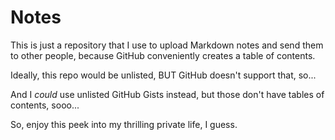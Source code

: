 # Notes

This is just a repository that I use to upload Markdown notes and send them to other people, because GitHub conveniently creates a table of contents.

Ideally, this repo would be unlisted, BUT GitHub doesn't support that, so...

And I *could* use unlisted GitHub Gists instead, but those don't have tables of contents, sooo...

So, enjoy this peek into my thrilling private life, I guess.
